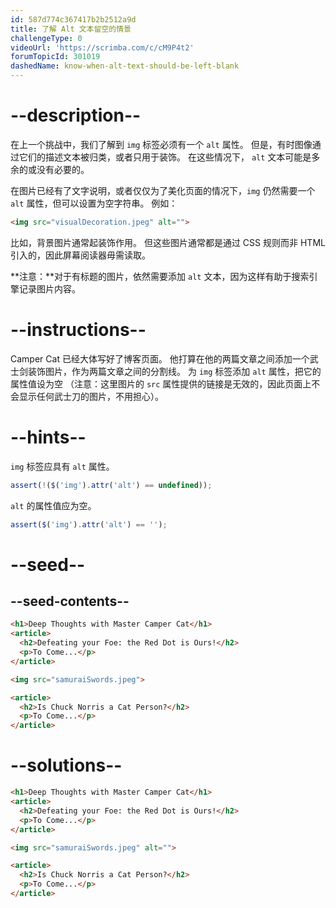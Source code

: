 ```yaml
---
id: 587d774c367417b2b2512a9d
title: 了解 Alt 文本留空的情景
challengeType: 0
videoUrl: 'https://scrimba.com/c/cM9P4t2'
forumTopicId: 301019
dashedName: know-when-alt-text-should-be-left-blank
---
```


# --description--

在上一个挑战中，我们了解到 `img` 标签必须有一个 `alt` 属性。 但是，有时图像通过它们的描述文本被归类，或者只用于装饰。 在这些情况下， `alt` 文本可能是多余的或没有必要的。

在图片已经有了文字说明，或者仅仅为了美化页面的情况下，`img` 仍然需要一个 `alt` 属性，但可以设置为空字符串。 例如：

```html
<img src="visualDecoration.jpeg" alt="">
```

比如，背景图片通常起装饰作用。 但这些图片通常都是通过 CSS 规则而非 HTML 引入的，因此屏幕阅读器毋需读取。

**注意：**对于有标题的图片，依然需要添加 `alt` 文本，因为这样有助于搜索引擎记录图片内容。

# --instructions--

Camper Cat 已经大体写好了博客页面。 他打算在他的两篇文章之间添加一个武士剑装饰图片，作为两篇文章之间的分割线。 为 `img` 标签添加 `alt` 属性，把它的属性值设为空 （注意：这里图片的 `src` 属性提供的链接是无效的，因此页面上不会显示任何武士刀的图片，不用担心）。

# --hints--

`img` 标签应具有 `alt` 属性。

```js
assert(!($('img').attr('alt') == undefined));
```

`alt` 的属性值应为空。

```js
assert($('img').attr('alt') == '');
```

# --seed--

## --seed-contents--

```html
<h1>Deep Thoughts with Master Camper Cat</h1>
<article>
  <h2>Defeating your Foe: the Red Dot is Ours!</h2>
  <p>To Come...</p>
</article>

<img src="samuraiSwords.jpeg">

<article>
  <h2>Is Chuck Norris a Cat Person?</h2>
  <p>To Come...</p>
</article>
```

# --solutions--

```html
<h1>Deep Thoughts with Master Camper Cat</h1>
<article>
  <h2>Defeating your Foe: the Red Dot is Ours!</h2>
  <p>To Come...</p>
</article>

<img src="samuraiSwords.jpeg" alt="">

<article>
  <h2>Is Chuck Norris a Cat Person?</h2>
  <p>To Come...</p>
</article>
```
